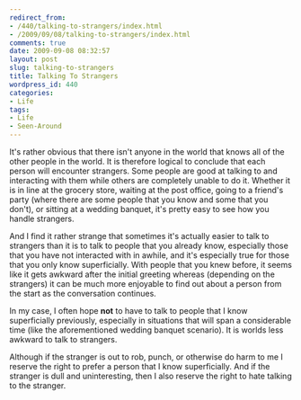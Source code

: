 ```yaml
---
redirect_from:
- /440/talking-to-strangers/index.html
- /2009/09/08/talking-to-strangers/index.html
comments: true
date: 2009-09-08 08:32:57
layout: post
slug: talking-to-strangers
title: Talking To Strangers
wordpress_id: 440
categories:
- Life
tags:
- Life
- Seen-Around
---
```


It's rather obvious that there isn't anyone in the world that knows all of the other people in the world.  It is therefore logical to conclude that each person will encounter strangers.  Some people are good at talking to and interacting with them while others are completely unable to do it.  Whether it is in line at the grocery store, waiting at the post office, going to a friend's party (where there are some people that you know and some that you don't), or sitting at a wedding banquet, it's pretty easy to see how you handle strangers.

And I find it rather strange that sometimes it's actually easier to talk to strangers than it is to talk to people that you already know, especially those that you have not interacted with in awhile, and it's especially true for those that you only know superficially.  With people that you knew before, it seems like it gets awkward after the initial greeting whereas (depending on the strangers) it can be much more enjoyable to find out about a person from the start as the conversation continues.

In my case, I often hope **not** to have to talk to people that I know superficially previously, especially in situations that will span a considerable time (like the aforementioned wedding banquet scenario).  It is worlds less awkward to talk to strangers.  

Although if the stranger is out to rob, punch, or otherwise do harm to me I reserve the right to prefer a person that I know superficially.  And if the stranger is dull and uninteresting, then I also reserve the right to hate talking to the stranger.
